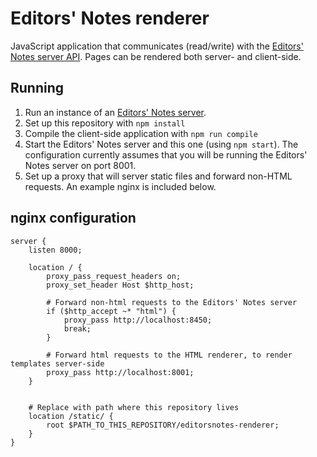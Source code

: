 # Editors' Notes renderer
JavaScript application that communicates (read/write) with the [Editors' Notes server API](https://github.com/editorsnotes/editorsnotes). Pages can be rendered both server- and client-side.

## Running
  1. Run an instance of an [Editors' Notes server](https://github.com/editorsnotes/editorsnotes). 
  2. Set up this repository with `npm install`
  2. Compile the client-side application with `npm run compile`
  3. Start the Editors' Notes server and this one (using `npm start`). The configuration currently assumes that you will be running the Editors' Notes server on port 8001.
  4. Set up a proxy that will server static files and forward non-HTML requests. An example nginx is included below.

## nginx configuration
```
server {
	listen 8000;

	location / {
		proxy_pass_request_headers on;
		proxy_set_header Host $http_host;

		# Forward non-html requests to the Editors' Notes server
		if ($http_accept ~* "html") {
			proxy_pass http://localhost:8450;
			break;
		}

		# Forward html requests to the HTML renderer, to render templates server-side
		proxy_pass http://localhost:8001;
	}


	# Replace with path where this repository lives
	location /static/ {
		root $PATH_TO_THIS_REPOSITORY/editorsnotes-renderer;
	}
}
```
